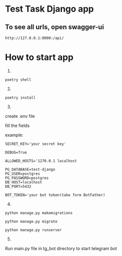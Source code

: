 # Test Task Django app

## To see all urls, open swagger-ui
```
http://127.0.0.1:8000:/api/
```
# How to start app

1. 
```terminal
poetry shell
```
2.
```terminal
poetry install
 ```
3.
create .env file 

fill the fields

example:




```terminal
SECRET_KEY='your secret key'
```

```terminal
DEBUG=True
```

```terminal
ALLOWED_HOSTS='1270.0.1 localhost
```

```terminal
PG_DATABASE=test-django
PG_USER=postgres
PG_PASSWORD=postgres
DB_HOST=localhost
DB_PORT=5432
```

```terminal
BOT_TOKEN='your bot token(take form BotFather)
```
4.

```commandline
python manage.py makemigrations

python manage.py migrate

python manage.py runserver
```

 5.

Run main.py file in tg_bot directory to start telegram bot


